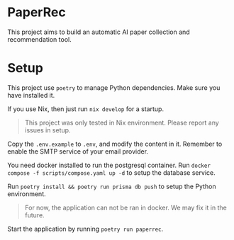 # PaperRec

This project aims to build an automatic AI paper collection and recommendation tool.


# Setup

This project use `poetry` to manage Python dependencies. Make sure you have installed it.

If you use Nix, then just run `nix develop` for a startup.

> This project was only tested in Nix environment. Please report any issues in setup.

Copy the `.env.example` to `.env`, and modify the content in it. Remember to enable the SMTP service of your email provider.

You need docker installed to run the postgresql container. Run `docker compose -f scripts/compose.yaml up -d` to setup the database service.

Run `poetry install && poetry run prisma db push` to setup the Python environment.

> For now, the application can not be ran in docker. We may fix it in the future.

Start the application by running `poetry run paperrec`.

